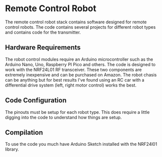 # Remote Control Robot
The remote control robot stack contains software designed for remote control robots. The code contains several projects for different robot types and contains code for the transmitter.  

## Hardware Requirements
The robot control modules require an Arduino microcontroller such as the Arduino Nano, Uno, Raspberry PI Pico and others. The code is designed to work with the NRF24L01 RF transceiver. These two components are extremely inexpensive and can be purchased on Amazon.
The robot chasis can be anything but for best results I've found using an RC car with a differential drive system (left, right motor control) works the best.  

## Code Configuration
The pinouts must be setup for each robot type. This does require a little digging into the code to understand how things are setup.  

## Compilation
To use the code you much have Arduino Sketch installed with the NRF24l01 library.  
